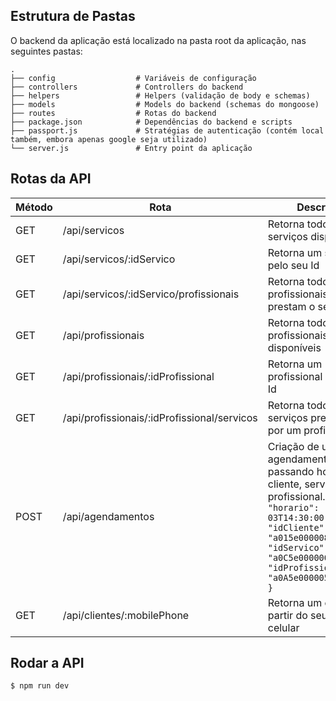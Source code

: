 
## Estrutura de Pastas

O backend da aplicação está localizado na pasta root da aplicação, nas seguintes pastas:

    .
    ├── config					# Variáveis de configuração
    ├── controllers             # Controllers do backend
    ├── helpers                 # Helpers (validação de body e schemas)
    ├── models                  # Models do backend (schemas do mongoose)
    ├── routes                  # Rotas do backend
    ├── package.json			# Dependências do backend e scripts
    ├── passport.js				# Stratégias de autenticação (contém local também, embora apenas google seja utilizado)
    └── server.js				# Entry point da aplicação

## Rotas da API

| Método | Rota | Descrição |
|--------|------|-----------|
| GET | /api/servicos | Retorna todos os serviços disponíveis |
| GET | /api/servicos/:idServico | Retorna um serviço pelo seu Id |
| GET | /api/servicos/:idServico/profissionais | Retorna todos os profissionais que prestam o serviço |
| GET | /api/profissionais | Retorna todos os profissionais disponíveis |
| GET | /api/profissionais/:idProfissional | Retorna um profissional pelo seu Id |
| GET | /api/profissionais/:idProfissional/servicos | Retorna todos os serviços prestados por um profissional |
| POST | /api/agendamentos | Criação de um agendamento passando horário, cliente, serviço e profissional. Ex: `{ "horario": "2021-08-03T14:30:00.000Z", "idCliente": "a015e000008zEKEAA2", "idServico": "a0C5e000000hUO5EAM", "idProfissional": "a0A5e00000574jBEAQ" }` |
| GET | /api/clientes/:mobilePhone | Retorna um cliente a partir do seu telefone celular |

## Rodar a API

```bash
$ npm run dev
```